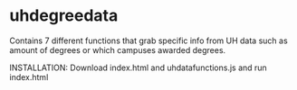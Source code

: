# uhdegreedata

Contains 7 different functions that grab specific info from UH data such as amount of degrees or which campuses awarded degrees.

INSTALLATION:
Download index.html and uhdatafunctions.js and run index.html
